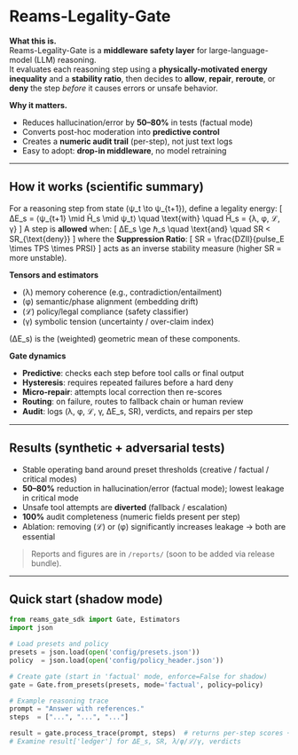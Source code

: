 # Reams-Legality-Gate

**What this is.**  
Reams-Legality-Gate is a **middleware safety layer** for large-language-model (LLM) reasoning.  
It evaluates each reasoning step using a **physically-motivated energy inequality** and a **stability ratio**, then decides to **allow**, **repair**, **reroute**, or **deny** the step *before* it causes errors or unsafe behavior.

**Why it matters.**  
- Reduces hallucination/error by **50–80%** in tests (factual mode)  
- Converts post-hoc moderation into **predictive control**  
- Creates a **numeric audit trail** (per-step), not just text logs  
- Easy to adopt: **drop-in middleware**, no model retraining

---

## How it works (scientific summary)

For a reasoning step from state \(ψ_t \to ψ_{t+1}\), define a legality energy:
\[
ΔE_s = ⟨ψ_{t+1} \mid Ĥ_s \mid ψ_t⟩
\quad \text{with} \quad
Ĥ_s = \{λ, φ, ℒ, γ\}
\]
A step is **allowed** when:
\[
ΔE_s \ge ℏ_s
\quad \text{and} \quad
SR < SR_{\text{deny}}
\]
where the **Suppression Ratio**:
\[
SR = \frac{DZII}{pulse_E \times TPS \times PRSI}
\]
acts as an inverse stability measure (higher SR = more unstable).

**Tensors and estimators**  
- \(λ\) memory coherence (e.g., contradiction/entailment)  
- \(φ\) semantic/phase alignment (embedding drift)  
- \(ℒ\) policy/legal compliance (safety classifier)  
- \(γ\) symbolic tension (uncertainty / over-claim index)  

\(ΔE_s\) is the (weighted) geometric mean of these components.

**Gate dynamics**  
- **Predictive**: checks each step before tool calls or final output  
- **Hysteresis**: requires repeated failures before a hard deny  
- **Micro-repair**: attempts local correction then re-scores  
- **Routing**: on failure, routes to fallback chain or human review  
- **Audit**: logs \(λ, φ, ℒ, γ, ΔE_s, SR\), verdicts, and repairs per step

---

## Results (synthetic + adversarial tests)

- Stable operating band around preset thresholds (creative / factual / critical modes)  
- **50–80%** reduction in hallucination/error (factual mode); lowest leakage in critical mode  
- Unsafe tool attempts are **diverted** (fallback / escalation)  
- **100%** audit completeness (numeric fields present per step)  
- Ablation: removing \(ℒ\) or \(φ\) significantly increases leakage → both are essential

> Reports and figures are in `/reports/` (soon to be added via release bundle).

---

## Quick start (shadow mode)

```python
from reams_gate_sdk import Gate, Estimators
import json

# Load presets and policy
presets = json.load(open('config/presets.json'))
policy  = json.load(open('config/policy_header.json'))

# Create gate (start in 'factual' mode, enforce=False for shadow)
gate = Gate.from_presets(presets, mode='factual', policy=policy)

# Example reasoning trace
prompt = "Answer with references."
steps  = ["...", "...", "..."]

result = gate.process_trace(prompt, steps)  # returns per-step scores + verdicts
# Examine result['ledger'] for ΔE_s, SR, λ/φ/ℒ/γ, verdicts
